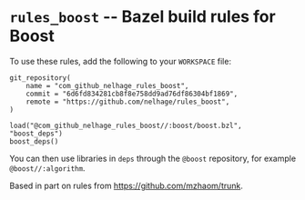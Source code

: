 # `rules_boost` -- Bazel build rules for Boost

To use these rules, add the following to your `WORKSPACE` file:

```bazel
git_repository(
    name = "com_github_nelhage_rules_boost",
    commit = "6d6fd834281cb8f8e758dd9ad76df86304bf1869",
    remote = "https://github.com/nelhage/rules_boost",
)

load("@com_github_nelhage_rules_boost//:boost/boost.bzl", "boost_deps")
boost_deps()
```

You can then use libraries in `deps` through the `@boost` repository, for
example `@boost//:algorithm`.


Based in part on rules from https://github.com/mzhaom/trunk.
